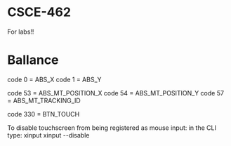 # CSCE-462
For labs!!


# Ballance

code 0 = ABS_X
code 1 = ABS_Y

code 53 = ABS_MT_POSITION_X
code 54 = ABS_MT_POSITION_Y
code 57 = ABS_MT_TRACKING_ID

code 330 = BTN_TOUCH

To disable touchscreen from being registered as mouse input:
in the CLI type: 
xinput
xinput --disable <touchscreen ID>